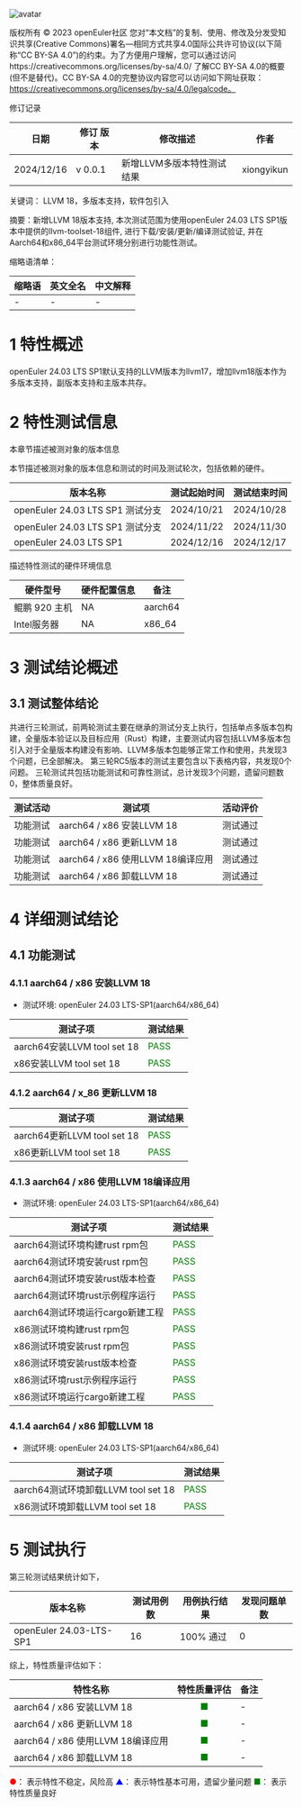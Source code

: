 ![avatar](../../images/openEuler.png)

版权所有 © 2023  openEuler社区
 您对“本文档”的复制、使用、修改及分发受知识共享(Creative Commons)署名—相同方式共享4.0国际公共许可协议(以下简称“CC BY-SA 4.0”)的约束。为了方便用户理解，您可以通过访问https://creativecommons.org/licenses/by-sa/4.0/ 了解CC BY-SA 4.0的概要 (但不是替代)。CC BY-SA 4.0的完整协议内容您可以访问如下网址获取：https://creativecommons.org/licenses/by-sa/4.0/legalcode。

修订记录

| 日期         | 修订   版本 | 修改描述            | 作者         |
| ---------- | ------- | --------------- | ---------- |
| 2024/12/16 | v 0.0.1 | 新增LLVM多版本特性测试结果 | xiongyikun |

关键词： LLVM 18，多版本支持，软件包引入

摘要：新增LLVM 18版本支持, 本次测试范围为使用openEuler 24.03 LTS SP1版本中提供的llvm-toolset-18组件, 进行下载/安装/更新/编译测试验证, 并在Aarch64和x86_64平台测试环境分别进行功能性测试。

缩略语清单：

| 缩略语 | 英文全名 | 中文解释 |
| --- | ---- | ---- |
| -   | -    | -    |

# 1     特性概述

openEuler 24.03 LTS SP1默认支持的LLVM版本为llvm17，增加llvm18版本作为多版本支持，副版本支持和主版本共存。  

# 2     特性测试信息

本章节描述被测对象的版本信息

本节描述被测对象的版本信息和测试的时间及测试轮次，包括依赖的硬件。

| 版本名称                         | 测试起始时间     | 测试结束时间     |
| ---------------------------- | ---------- | ---------- |
| openEuler 24.03 LTS SP1 测试分支 | 2024/10/21 | 2024/10/28 |
| openEuler 24.03 LTS SP1 测试分支 | 2024/11/22 | 2024/11/30 |
| openEuler 24.03 LTS SP1      | 2024/12/16 | 2024/12/17 |

描述特性测试的硬件环境信息

| 硬件型号      | 硬件配置信息 | 备注      |
| --------- | ------ | ------- |
| 鲲鹏 920 主机 | NA     | aarch64 |
| Intel服务器  | NA     | x86_64  |

# 3     测试结论概述

## 3.1   测试整体结论

共进行三轮测试，前两轮测试主要在继承的测试分支上执行，包括单点多版本包构建，全量版本验证以及目标应用（Rust）构建，主要测试内容包括LLVM多版本包引入对于全量版本构建没有影响、LLVM多版本包能够正常工作和使用，共发现3个问题，已全部解决。
第三轮RC5版本的测试主要包含以下表格内容，共发现0个问题。
三轮测试共包括功能测试和可靠性测试，总计发现3个问题，遗留问题数0，整体质量良好。

| 测试活动 | 测试项                         | 活动评价 |
| ---- | --------------------------- | ---- |
| 功能测试 | aarch64 / x86 安装LLVM 18     | 测试通过 |
| 功能测试 | aarch64 / x86 更新LLVM 18     | 测试通过 |
| 功能测试 | aarch64 / x86 使用LLVM 18编译应用 | 测试通过 |
| 功能测试 | aarch64 / x86 卸载LLVM 18     | 测试通过 |

# 4 详细测试结论

## 4.1 功能测试

### 4.1.1 aarch64 / x86 安装LLVM 18

- 测试环境: openEuler 24.03 LTS-SP1(aarch64/x86_64)

| 测试子项                      | 测试结果                          |
| ------------------------- | ----------------------------- |
| aarch64安装LLVM tool set 18 | <font color=green>PASS</font> |
| x86安装LLVM tool set 18     | <font color=green>PASS</font> |

### 4.1.2 aarch64 / x_86 更新LLVM 18

| 测试子项                      | 测试结果                          |
| ------------------------- | ----------------------------- |
| aarch64更新LLVM tool set 18 | <font color=green>PASS</font> |
| x86更新LLVM tool set 18     | <font color=green>PASS</font> |

### 4.1.3 aarch64 / x86 使用LLVM 18编译应用

- 测试环境: openEuler 24.03 LTS-SP1(aarch64/x86_64)

| 测试子项                   | 测试结果                          |
| ---------------------- | ----------------------------- |
| aarch64测试环境构建rust rpm包 | <font color=green>PASS</font> |
| aarch64测试环境安装rust rpm包 | <font color=green>PASS</font> |
| aarch64测试环境安装rust版本检查  | <font color=green>PASS</font> |
| aarch64测试环境rust示例程序运行  | <font color=green>PASS</font> |
| aarch64测试环境运行cargo新建工程 | <font color=green>PASS</font> |
| x86测试环境构建rust rpm包     | <font color=green>PASS</font> |
| x86测试环境安装rust rpm包     | <font color=green>PASS</font> |
| x86测试环境安装rust版本检查      | <font color=green>PASS</font> |
| x86测试环境rust示例程序运行      | <font color=green>PASS</font> |
| x86测试环境运行cargo新建工程     | <font color=green>PASS</font> |

### 4.1.4 aarch64 / x86 卸载LLVM 18

- 测试环境: openEuler 24.03 LTS-SP1(aarch64/x86_64)

| 测试子项                          | 测试结果                          |
| ----------------------------- | ----------------------------- |
| aarch64测试环境卸载LLVM tool set 18 | <font color=green>PASS</font> |
| x86测试环境卸载LLVM tool set 18     | <font color=green>PASS</font> |

# 5 测试执行

第三轮测试结果统计如下，

| 版本名称                    | 测试用例数 | 用例执行结果  | 发现问题单数 |
| ----------------------- | ----- | ------- | ------ |
| openEuler 24.03-LTS-SP1 | 16    | 100% 通过 | 0      |

综上，特性质量评估如下：

| 特性名称                        | 特性质量评估                     | 备注  |
| --------------------------- |:--------------------------:| --- |
| aarch64 / x86 安装LLVM 18     | <font color=green>■</font> | -   |
| aarch64 / x86 更新LLVM 18     | <font color=green>■</font> | -   |
| aarch64 / x86 使用LLVM 18编译应用 | <font color=green>■</font> | -   |
| aarch64 / x86 卸载LLVM 18     | <font color=green>■</font> | -   |

<font color=red>●</font>： 表示特性不稳定，风险高
<font color=blue>▲</font>： 表示特性基本可用，遗留少量问题
<font color=green>■</font>： 表示特性质量良好
